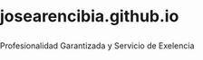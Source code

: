 # josearencibia.github.io
Profesionalidad Garantizada y Servicio de Exelencia
<!DOCTYPE html>
<html lang="es">
<head>
    <meta charset="UTF-8">
    <meta name="viewport" content="width=device-width, initial-scale=1.0">
    <title>Sistemas de Luces y Alarmas - [Nombre de tu Compañía]</title>
    <style>
        @import url('https://fonts.googleapis.com/css2?family=Roboto:wght@400;700&display=swap');

        :root {
            --primary-color: #003366;
            --secondary-color: #f7a11b;
            --text-color: #333;
            --light-bg: #f4f4f4;
            --dark-bg: #222;
        }

        body {
            font-family: 'Roboto', sans-serif;
            margin: 0;
            padding: 0;
            color: var(--text-color);
            line-height: 1.6;
        }

        .container {
            width: 90%;
            max-width: 1100px;
            margin: auto;
            overflow: hidden;
        }

        header {
            background: var(--primary-color);
            color: white;
            padding: 1rem 0;
            text-align: center;
        }

        header h1 {
            margin: 0;
            font-size: 2.5rem;
        }

        header p {
            margin: 0.5rem 0 0;
            font-size: 1.2rem;
        }

        .hero {
            background: url('https://via.placeholder.com/1500x800.png?text=Imagen+de+Vehiculo+de+Emergencia') no-repeat center center/cover;
            color: white;
            text-align: center;
            padding: 6rem 0;
            text-shadow: 2px 2px 4px rgba(0,0,0,0.5);
        }

        .hero h2 {
            font-size: 3rem;
            margin-bottom: 1rem;
        }

        .hero p {
            font-size: 1.5rem;
            max-width: 700px;
            margin: auto;
        }

        .section {
            padding: 4rem 0;
            text-align: center;
        }

        .section-dark {
            background: var(--dark-bg);
            color: white;
        }

        .section h3 {
            font-size: 2.5rem;
            margin-bottom: 2rem;
            color: var(--primary-color);
        }

        .section-dark h3 {
            color: var(--secondary-color);
        }

        .services-grid {
            display: grid;
            grid-template-columns: repeat(auto-fit, minmax(300px, 1fr));
            gap: 2rem;
            margin-top: 2rem;
        }

        .service-item {
            background: white;
            border: 1px solid #ddd;
            padding: 2rem;
            border-radius: 8px;
            box-shadow: 0 4px 8px rgba(0,0,0,0.1);
            transition: transform 0.3s;
        }

        .service-item:hover {
            transform: translateY(-10px);
        }

        .service-item h4 {
            font-size: 1.5rem;
            color: var(--primary-color);
            margin-top: 0;
        }

        .contact-form {
            display: grid;
            gap: 1rem;
            max-width: 600px;
            margin: auto;
            text-align: left;
        }

        .contact-form label {
            font-weight: bold;
        }

        .contact-form input,
        .contact-form textarea {
            width: 100%;
            padding: 0.8rem;
            border: 1px solid #ccc;
            border-radius: 5px;
            font-size: 1rem;
        }

        .contact-form button {
            background: var(--primary-color);
            color: white;
            border: none;
            padding: 1rem;
            font-size: 1.2rem;
            cursor: pointer;
            border-radius: 5px;
            transition: background 0.3s;
        }

        .contact-form button:hover {
            background: #002244;
        }

        footer {
            background: var(--primary-color);
            color: white;
            text-align: center;
            padding: 1rem 0;
            margin-top: 2rem;
        }
    </style>
</head>
<body>

    <header>
        <div class="container">
            <h1>[Nombre de tu Compañía]</h1>
            <p>Especialistas en Sistemas de Luces y Alarmas para Vehículos de Emergencia</p>
        </div>
    </header>

    <section class="hero">
        <div class="container">
            <h2>Iluminando el Camino para la Seguridad</h2>
            <p>Ofrecemos soluciones de vanguardia en la instalación y mantenimiento de sistemas de emergencia para vehículos de policía, bomberos y ambulancias.</p>
        </div>
    </section>

    <section id="services" class="section">
        <div class="container">
            <h3>Nuestros Servicios</h3>
            <div class="services-grid">
                <div class="service-item">
                    <h4>Instalación de Luces Estroboscópicas</h4>
                    <p>Instalamos sistemas de luces LED y estroboscópicas de alta intensidad, garantizando máxima visibilidad.</p>
                </div>
                <div class="service-item">
                    <h4>Instalación de Sirenas y Altavoces</h4>
                    <p>Proveemos e instalamos sirenas de múltiples tonos y altavoces de alta potencia para una señalización acústica eficaz.</p>
                </div>
                <div class="service-item">
                    <h4>Mantenimiento y Reparación</h4>
                    <p>Ofrecemos servicios de mantenimiento preventivo y correctivo para asegurar el funcionamiento óptimo de todos sus equipos.</p>
                </div>
                <div class="service-item">
                    <h4>Integración de Sistemas de Control</h4>
                    <p>Integramos todos los sistemas (luces, sirenas, radio) en una única consola para un control sencillo y eficiente.</p>
                </div>
            </div>
        </div>
    </section>

    <section id="contact" class="section section-dark">
        <div class="container">
            <h3>Contáctanos</h3>
            <p>¿Listo para equipar tus vehículos con la mejor tecnología? Contáctanos para un presupuesto sin compromiso.</p>
            <form class="contact-form" action="tu_servidor_de_correo.php" method="post">
                <label for="name">Nombre:</label>
                <input type="text" id="name" name="name" required>

                <label for="email">Correo Electrónico:</label>
                <input type="email" id="email" name="email" required>

                <label for="message">Mensaje:</label>
                <textarea id="message" name="message" rows="5" required></textarea>

                <button type="submit">Enviar Mensaje</button>
            </form>
        </div>
    </section>

    <footer>
        <div class="container">
            <p>&copy; 2024 [Nombre de tu Compañía]. Elite Services Upfitters LLC</p>
            <p>Teléfono: [ 3052197322] | Correo: [eliteservicesupfitters@gmail.com]</p>
        </div>
    </footer>

</body>
</html>
